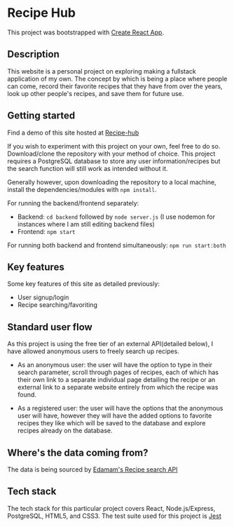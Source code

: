 # Recipe Hub

This project was bootstrapped with [Create React App](https://github.com/facebook/create-react-app).

## Description 

This website is a personal project on exploring making a fullstack application of my own. The concept by which is being a 
place where people can come, record their favorite recipes that they have from over the years, look up other people's recipes, 
and save them for future use.

## Getting started

Find a demo of this site hosted at [Recipe-hub](https://recipe-hub-frontend-e4b21578dd01.herokuapp.com/)

If you wish to experiment with this project on your own, feel free to do so. Download/clone the repository with your method of choice.
This project requires a PostgreSQL database to store any user information/recipes but the search function will still work as intended without it.

Generally however, upon downloading the repository to a local machine, install the dependencies/modules with `npm install`.

For running the backend/frontend separately: 
- Backend: `cd backend` followed by `node server.js` (I use nodemon for instances where I am still editing backend files)
- Frontend: `npm start` 

For running both backend and frontend simultaneously: `npm run start:both`

## Key features

Some key features of this site as detailed previously: 
- User signup/login
- Recipe searching/favoriting

## Standard user flow

As this project is using the free tier of an external API(detailed below), I have allowed anonymous users to freely
search up recipes. 

- As an anonymous user: the user will have the option to type in their search parameter, 
scroll through pages of recipes, each of which has their own link to a separate individual page detailing the recipe or 
an external link to a separate website entirely from which the recipe was found.

- As a registered user: the user will have the options that the anonymous user will have, however they will have the added
options to favorite recipes they like which will be saved to the database and explore recipes already on the database.

## Where's the data coming from?

The data is being sourced by [Edamam's Recipe search API](https://www.edamam.com/)

## Tech stack

The tech stack for this particular project covers React, Node.js/Express, PostgreSQL, HTML5, and CSS3.
The test suite used for this project is [Jest](https://jestjs.io/)


